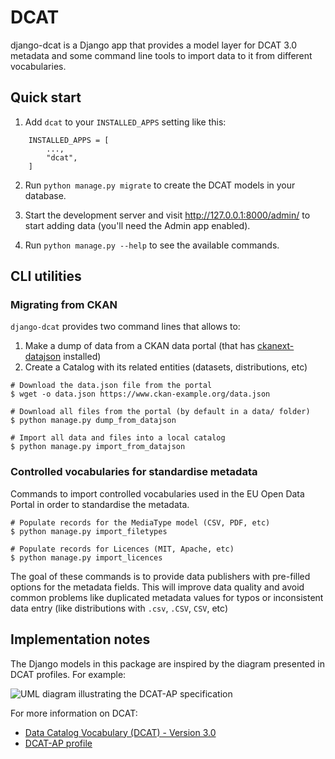 
# DCAT

django-dcat is a Django app that provides a model layer for DCAT 3.0 metadata and
some command line tools to import data to it from different vocabularies.

## Quick start

1. Add `dcat` to your `INSTALLED_APPS` setting like this:
```
    INSTALLED_APPS = [
        ...,
        "dcat",
    ]
```
2. Run ``python manage.py migrate`` to create the DCAT models in your database.

3. Start the development server and visit http://127.0.0.1:8000/admin/
   to start adding data (you'll need the Admin app enabled).

4. Run ``python manage.py --help`` to see the available commands.

## CLI utilities

### Migrating from CKAN

`django-dcat` provides two command lines that allows to:
 1) Make a dump of data from a CKAN data portal (that has [ckanext-datajson](https://github.com/GSA/ckanext-datajson) installed)
 2) Create a Catalog with its related entities (datasets, distributions, etc)

 ```
 # Download the data.json file from the portal
 $ wget -o data.json https://www.ckan-example.org/data.json

 # Download all files from the portal (by default in a data/ folder)
 $ python manage.py dump_from_datajson

 # Import all data and files into a local catalog
 $ python manage.py import_from_datajson
 ```

### Controlled vocabularies for standardise metadata

Commands to import controlled vocabularies used in the EU Open Data Portal in order to standardise the metadata.

```
# Populate records for the MediaType model (CSV, PDF, etc)
$ python manage.py import_filetypes

# Populate records for Licences (MIT, Apache, etc)
$ python manage.py import_licences
```

The goal of these commands is to provide data publishers with pre-filled options for the metadata fields. This will improve
data quality and avoid common problems like duplicated metadata values for typos or inconsistent data entry (like distributions with
`.csv`, `.CSV`, `CSV`, etc)

## Implementation notes
The Django models in this package are inspired by the diagram presented in DCAT profiles. For example:

![UML diagram illustrating the DCAT-AP specification](https://semiceu.github.io/DCAT-AP/releases/3.0.0/html/overview.jpg)

For more information on DCAT:

 - [Data Catalog Vocabulary (DCAT) - Version 3.0](https://www.w3.org/TR/vocab-dcat-3/)
 - [DCAT-AP profile](https://semiceu.github.io/DCAT-AP/releases/3.0.0/)
